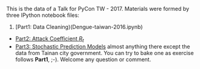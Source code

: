 This is the data of a Talk for PyCon TW - 2017. Materials were formed by  three IPython notebook files:
1. [Part1: Data Cleaning)(Dengue-taiwan-2016.ipynb)
-  [Part2: Attack Coefficient $R_t$](Rt_pyton.ipynb)
-  [Part3: Stochastic Prediction Models](EpidemicpredictModel.ipynb)
almost anything there except the data from Tainan city government. You can try to bake one as exercise follows **Part1**, ;-). Welcome any question or comment.  
